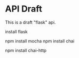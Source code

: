 # API Draft

This is a draft "flask" api.

install flask

npm install mocha
npm install chai

npm install chai-http